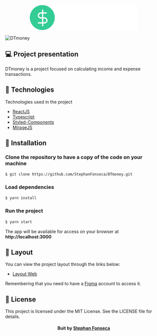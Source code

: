 <div align="center">
  <img src="./src/assets/logo.svg" alt="DTmoney logo">
</div>



![DTmoney](https://user-images.githubusercontent.com/77129569/119042977-ea294580-b98e-11eb-9d8d-e82e7a99d893.png)

## 💻 Project presentation

DTmoney is a project focused on calculating income and expense transactions.

## 🧪 Technologies

Technologies used in the project

- [ReactJS](https://reactjs.org/)
- [Typescript](https://www.typescriptlang.org/)
- [Styled-Components](https://styled-components.com/)
- [MirageJS](https://miragejs.com/)

<h2>
   🚀  Installation
</h2>

### Clone the repository to have a copy of the code on your machine

```bash
$ git clone https://github.com/StephanFonseca/DTmoney.git
```

### Load dependencies

```bash
$ yarn install
```

### Run the project

```bash
$ yarn start
```

The app will be available for access on your browser at **http://localhost:3000**

## 🔖 Layout

You can view the project layout through the links below:

- [Layout Web](https://www.figma.com/file/0xmu9mj2TJYoIOubBFWsk5/dtmoney-Ignite-(Copy)?node-id=0%3A1) 

Remembering that you need to have a [Figma](http://figma.com/) account to access it.

## 📝 License
This project is licensed under the MIT License. See the LICENSE file for details.


<h4 align=center>Buit by <a href="https://www.linkedin.com/in/stephan-serafim-fonseca-71a388202/">Stephan Fonseca</a></h4>
